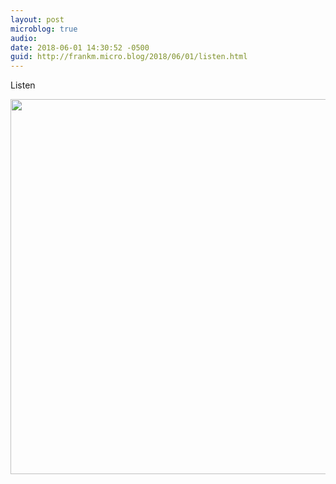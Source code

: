 ```yaml
---
layout: post
microblog: true
audio: 
date: 2018-06-01 14:30:52 -0500
guid: http://frankm.micro.blog/2018/06/01/listen.html
---
```

Listen

<img src="http://frankmcpherson.blog/uploads/2018/ead002339c.jpg" width="600" height="600" />
